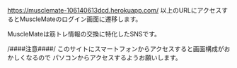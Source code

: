 https://musclemate-106140613dcd.herokuapp.com/
以上のURLにアクセスするとMuscleMateのログイン画面に遷移します。

MuscleMateは筋トレ情報の交換に特化したSNSです。

/####注意####/
このサイトにスマートフォンからアクセスすると画面構成がおかしくなるので
パソコンからアクセスするようお願いします。
